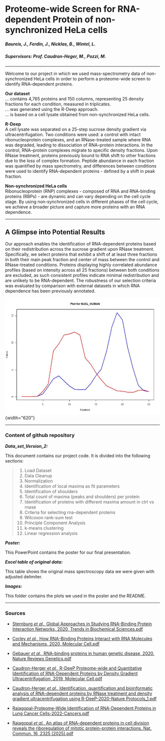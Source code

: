  
# Proteome-wide Screen for RNA-dependent Protein of non-synchronized HeLa cells

##### Baureis, J., Ferdin, J., Nicklas, B., Wintel, L.

##### Supervisors: Prof. Caudron-Heger, M., Pozzi, M.

---

Welcome to our project in which we used mass-spectrometry data of non-synchronized HeLa cells in order to perform a proteome-wide screen to identify RNA-dependent proteins. 

**Our dataset**  
... contains 4,765 proteins and 150 columns, representing 25 density fractions for each condition, measured in triplicates.  
... was generated using the R-Deep approach.  
... is based on a cell lysate obtained from non-synchronized HeLa cells.  

**R-Deep**  
A cell lysate was separated on a 25-step sucrose density gradient via ultracentrifugation. Two conditions were used: a control with intact ribonucleoprotein complexes, and an RNase-treated sample where RNA was degraded, leading to dissociation of RNA–protein interactions. In the control, RNA–protein complexes migrate to specific density fractions. Upon RNase treatment, proteins previously bound to RNA shift to other fractions due to the loss of complex formation. Peptide abundance in each fraction was quantified by mass spectrometry, and differences between conditions were used to identify RNA-dependent proteins - defined by a shift in peak fraction.

**Non-synchronized HeLa cells**  
Ribonucleoprotein (RNP) complexes - composed of RNA and RNA-binding proteins (RBPs) - are dynamic and can vary depending on the cell cycle stage. By using non-synchronized cells in different phases of the cell cycle, we achieve a broader picture and capture more proteins with an RNA dependence. 

---

## A Glimpse into Potential Results
Our approach enables the identification of RNA-dependent proteins based on their redistribution across the sucrose gradient upon RNase treatment. Specifically, we select proteins that exhibit a shift of at least three fractions in both their main peak fraction and center of mass between the control and RNase-treated conditions. Proteins displaying highly correlated abundance profiles (based on intensity across all 25 fractions) between both conditions are excluded, as such consistent profiles indicate minimal redistribution and are unlikely to be RNA-dependent. 
The robustness of our selection criteria was evaluated by comparison with external datasets in which RNA dependence has been previously annotated. 

![***Fig. 1:** Plot of the NUCL_HUMAN protein showing a significant shift of the RNASE compared to the control.*](images/NUCL_HUMAN_plot.jpg){width="620"}

------------------------------------------------------------------------

### Content of github repository

***Data_set_Version_2:***

This document contains our project code. It is divided into the following sections:

> 1.  Load Dataset
> 2.  Data Cleanup
> 3.  Normalization
> 4.  Identification of local maxima as fit parameters
> 5.  Identification of shoulders
> 6.  Total count of maxima (peaks and shoulders) per protein
> 7.  Identification of proteins with different maxima amount in ctrl vs rnase
> 8.  Criteria for selecting rna-dependent proteins
> 9.  Wilcoxon rank-sum test
> 10. Principle Component Analysis
> 11. k-means clustering
> 12. Linear regression analysis

***Poster:***

This PowerPoint contains the poster for our final presentation.

***Excel table of original data:***

This table shows the original mass spectroscopy data we were given with adjusted delimiter.

***Images:***

This folder contains the plots we used in the poster and the README.

------------------------------------------------------------------------

### Sources

-   [Sternburg *et al.*, Global Approaches in Studying RNA-Binding Protein Interaction Networks, 2020, Trends in Biochemical Sciences.pdf](https://github.com/user-attachments/files/19981693/Sternburg.et.al.Global.Approaches.in.Studying.RNA-Binding.Protein.Interaction.Networks.2020.Trends.in.Biochemical.Sciences.pdf)

-   [Corley *et al.*, How RNA-Binding Proteins Interact with RNA Molecules and Mechanisms, 2020, Molecular Cell.pdf](https://github.com/user-attachments/files/19981705/Corley.et.al.How.RNA-Binding.Proteins.Interact.with.RNA.Molecules.and.Mechanisms.2020.Molecular.Cell.pdf)

-   [Gebauer *et al*., RNA-binding proteins in human genetic disease, 2020, Nature Reviews Genetics.pdf](https://github.com/user-attachments/files/19981707/Gebauer.et.al.RNA-binding.proteins.in.human.genetic.disease.2020.Nature.Reviews.Genetics.pdf)

-   [Caudron-Herger *et al.*, R-DeeP Proteome-wide and Quantitative Identification of RNA-Dependent Proteins by Density Gradient Ultracentrifugation, 2019, Molecular Cell.pdf](https://github.com/user-attachments/files/19981712/Caudron-Herger.et.al.R-DeeP.Proteome-wide.and.Quantitative.Identification.of.RNA-Dependent.Proteins.by.Density.Gradient.Ultracentrifugation.2019.Molecular.Cell.pdf)

-   [Caudron-Herger *et al*., Identification, quantification and bioinformatic analysis of RNA-dependent proteins by RNase treatment and density gradient ultracentrifugation using R-DeeP-2020-Nature Protocols_1.pdf](https://github.com/user-attachments/files/19981715/Caudron-Herger-Identification.quantification.and.bioinformatic.analysis.of.RNA-dependent.proteins.by.RNase.treatment.and.density.gradient.ultracentrifugation.using.R-DeeP-2020-Nature.Protocols_1.pdf)

-   [Rajagopal-Proteome-Wide Identification of RNA-Dependent Proteins in Lung Cancer Cells-2022-Cancers.pdf](https://github.com/user-attachments/files/19981723/Rajagopal-Proteome-Wide.Identification.of.RNA-Dependent.Proteins.in.Lung.Cancer.Cells-2022-Cancers.pdf)

-   [Rajagopal *et al.*, An atlas of RNA-dependent proteins in cell division reveals the riboregulation of mitotic protein-protein interactions. Nat. Commun. 16, 2325 (2025).pdf](https://github.com/user-attachments/files/19981728/Rajagopal.et.al.An.atlas.of.RNA-dependent.proteins.in.cell.division.reveals.the.riboregulation.of.mitotic.protein-protein.interactions.Nat.Commun.16.2325.2025.pdf)
